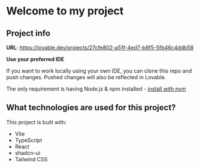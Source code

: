 # Welcome to my project

## Project info

**URL**: https://lovable.dev/projects/27cfe802-a51f-4ed7-b8f5-5fb46c4ddb58

**Use your preferred IDE**

If you want to work locally using your own IDE, you can clone this repo and push changes. Pushed changes will also be reflected in Lovable.

The only requirement is having Node.js & npm installed - [install with nvm](https://github.com/nvm-sh/nvm#installing-and-updating)

## What technologies are used for this project?

This project is built with:

- Vite
- TypeScript
- React
- shadcn-ui
- Tailwind CSS


